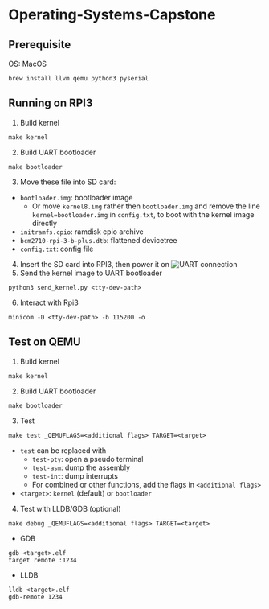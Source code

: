 # Operating-Systems-Capstone
## Prerequisite
OS: MacOS

```brew install llvm qemu python3 pyserial```
## Running on RPI3
1. Build kernel
```
make kernel
```
2. Build UART bootloader
```
make bootloader
```
3. Move these file  into SD card:
- `bootloader.img`: bootloader image
    - Or move `kernel8.img` rather then `bootloader.img` and remove the line `kernel=bootloader.img` in `config.txt`, to boot with the kernel image directly 
- `initramfs.cpio`: ramdisk cpio archive
- `bcm2710-rpi-3-b-plus.dtb`: flattened devicetree
- `config.txt`: config file
4. Insert the SD card into RPI3, then power it on
![UART connection](UART.png)
5. Send the kernel image to UART bootloader
```
python3 send_kernel.py <tty-dev-path>
```
6. Interact with Rpi3
```
minicom -D <tty-dev-path> -b 115200 -o
``` 
## Test on QEMU
1. Build kernel
```
make kernel
```
2. Build UART bootloader
```
make bootloader
```
3. Test
```
make test _QEMUFLAGS=<additional flags> TARGET=<target>
```
- `test` can be replaced with
    - `test-pty`: open a pseudo terminal
    - `test-asm`: dump the assembly
    - `test-int`: dump interrupts
    - For combined or other functions, add the flags in `<additional flags>`
- `<target>`: `kernel` (default) or `bootloader`
4. Test with LLDB/GDB (optional)
```
make debug _QEMUFLAGS=<additional flags> TARGET=<target> 
```
- GDB
```
gdb <target>.elf
target remote :1234
```
- LLDB
```
lldb <target>.elf
gdb-remote 1234
```